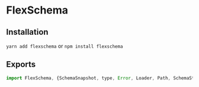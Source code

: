 # FlexSchema

## Installation
`yarn add flexschema`
or
`npm install flexschema`

## Exports
```js
import FlexSchema, {SchemaSnapshot, type, Error, Loader, Path, SchemaStore, ProcessorStore, Constants} from 'flexschema';
```